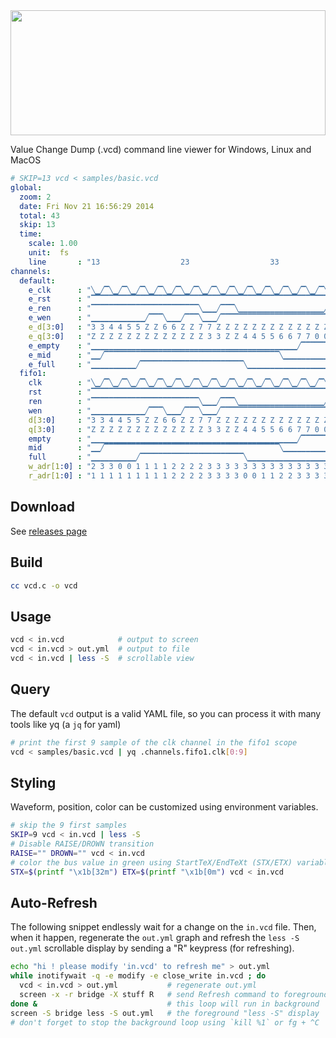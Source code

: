 <img src=https://svgur.com/i/bp1.svg width=100% height=200>

Value Change Dump (.vcd) command line viewer for Windows, Linux and MacOS

```yml
# SKIP=13 vcd < samples/basic.vcd
global:
  zoom: 2
  date: Fri Nov 21 16:56:29 2014
  total: 43
  skip: 13
  time:
    scale: 1.00
    unit:  fs
    line       : "13                  23                  33                  "
channels:
  default:
    e_clk      : "╲▁╱▔╲▁╱▔╲▁╱▔╲▁╱▔╲▁╱▔╲▁╱▔╲▁╱▔╲▁╱▔╲▁╱▔╲▁╱▔╲▁╱▔╲▁╱▔╲▁╱▔╲▁╱▔╲▁╱▔"
    e_rst      : "▔▔▔▔▔▔▔▔▔▔▔▔▔▔▔▔▔▔▔▔▔▔▔▔▔▔▔▔▔▔▔▔▔▔▔▔▔▔▔▔▔▔▔▔▔▔▔▔▔▔▔▔▔▔▔▔▔▔▔▔"
    e_ren      : "▔▔▔▔▔▔▔▔▔▔▔▔▔▔▔▔▔▔▔▔▔▔▔▔╲▁▁▁╱▔▔▔╲▁▁▁▁▁▁▁▁▁▁▁▁▁▁▁▁▁▁▁╱▔▔▔▔▔▔▔"
    e_wen      : "▁▁▁▁▁▁▁▁▁▁▁▁╱▔▔▔╲▁▁▁╱▔▔▔╲▁▁▁╱▔▔▔▔▔▔▔▔▔▔▔▔▔▔▔▔▔▔▔▔▔▔▔▔▔▔▔▔▔▔▔"
    e_d[3:0]   : "3 3 4 4 5 5 Z Z 6 6 Z Z 7 7 Z Z Z Z Z Z Z Z Z Z Z Z Z Z Z Z "
    e_q[3:0]   : "Z Z Z Z Z Z Z Z Z Z Z Z Z 3 3 Z Z 4 4 5 5 6 6 7 7 0 0 Z Z Z "
    e_empty    : "▁▁▁▁▁▁▁▁▁▁▁▁▁▁▁▁▁▁▁▁▁▁▁▁▁▁▁▁▁▁▁▁▁▁▁▁▁▁▁▁▁▁▁▁▁▁╱▔▔▔▔▔▔▔▔▔▔▔▔▔"
    e_mid      : "▁▁╱▔▔▔▔▔▔▔▔▔▔▔▔▔▔▔▔▔▔▔▔▔▔▔▔▔▔▔▔▔▔▔▔▔▔▔▔▔▔▔╲▁▁▁▁▁▁▁▁▁▁▁▁▁▁▁▁▁"
    e_full     : "▁▁▁▁▁▁▁▁▁▁╱▔▔▔▔▔▔▔▔▔▔▔▔▔▔▔▔▔▔▔▔▔▔▔╲▁▁▁▁▁▁▁▁▁▁▁▁▁▁▁▁▁▁▁▁▁▁▁▁▁"
  fifo1:
    clk        : "╲▁╱▔╲▁╱▔╲▁╱▔╲▁╱▔╲▁╱▔╲▁╱▔╲▁╱▔╲▁╱▔╲▁╱▔╲▁╱▔╲▁╱▔╲▁╱▔╲▁╱▔╲▁╱▔╲▁╱▔"
    rst        : "▔▔▔▔▔▔▔▔▔▔▔▔▔▔▔▔▔▔▔▔▔▔▔▔▔▔▔▔▔▔▔▔▔▔▔▔▔▔▔▔▔▔▔▔▔▔▔▔▔▔▔▔▔▔▔▔▔▔▔▔"
    ren        : "▔▔▔▔▔▔▔▔▔▔▔▔▔▔▔▔▔▔▔▔▔▔▔▔╲▁▁▁╱▔▔▔╲▁▁▁▁▁▁▁▁▁▁▁▁▁▁▁▁▁▁▁╱▔▔▔▔▔▔▔"
    wen        : "▁▁▁▁▁▁▁▁▁▁▁▁╱▔▔▔╲▁▁▁╱▔▔▔╲▁▁▁╱▔▔▔▔▔▔▔▔▔▔▔▔▔▔▔▔▔▔▔▔▔▔▔▔▔▔▔▔▔▔▔"
    d[3:0]     : "3 3 4 4 5 5 Z Z 6 6 Z Z 7 7 Z Z Z Z Z Z Z Z Z Z Z Z Z Z Z Z "
    q[3:0]     : "Z Z Z Z Z Z Z Z Z Z Z Z Z 3 3 Z Z 4 4 5 5 6 6 7 7 0 0 Z Z Z "
    empty      : "▁▁▁▁▁▁▁▁▁▁▁▁▁▁▁▁▁▁▁▁▁▁▁▁▁▁▁▁▁▁▁▁▁▁▁▁▁▁▁▁▁▁▁▁▁▁╱▔▔▔▔▔▔▔▔▔▔▔▔▔"
    mid        : "▁▁╱▔▔▔▔▔▔▔▔▔▔▔▔▔▔▔▔▔▔▔▔▔▔▔▔▔▔▔▔▔▔▔▔▔▔▔▔▔▔▔╲▁▁▁▁▁▁▁▁▁▁▁▁▁▁▁▁▁"
    full       : "▁▁▁▁▁▁▁▁▁▁╱▔▔▔▔▔▔▔▔▔▔▔▔▔▔▔▔▔▔▔▔▔▔▔╲▁▁▁▁▁▁▁▁▁▁▁▁▁▁▁▁▁▁▁▁▁▁▁▁▁"
    w_adr[1:0] : "2 3 3 0 0 1 1 1 1 2 2 2 2 3 3 3 3 3 3 3 3 3 3 3 3 3 3 3 3 3 "
    r_adr[1:0] : "1 1 1 1 1 1 1 1 1 2 2 2 2 3 3 3 3 0 0 1 1 2 2 3 3 3 3 3 3 3 "
```

## Download

See [releases page](../../releases)

## Build

```bash
cc vcd.c -o vcd
```

## Usage

```bash
vcd < in.vcd            # output to screen
vcd < in.vcd > out.yml  # output to file
vcd < in.vcd | less -S  # scrollable view
```

## Query

The default `vcd` output is a valid YAML file, so you can process it with many tools like yq (a `jq` for yaml)

```bash
# print the first 9 sample of the clk channel in the fifo1 scope
vcd < samples/basic.vcd | yq .channels.fifo1.clk[0:9]
```

## Styling

Waveform, position, color can be customized using environment variables.

```bash
# skip the 9 first samples
SKIP=9 vcd < in.vcd | less -S
# Disable RAISE/DROWN transition
RAISE="" DROWN="" vcd < in.vcd
# color the bus value in green using StartTeX/EndTeXt (STX/ETX) variables
STX=$(printf "\x1b[32m") ETX=$(printf "\x1b[0m") vcd < in.vcd
```

## Auto-Refresh

The following snippet endlessly wait for a change on the `in.vcd` file.
Then, when it happen, regenerate the `out.yml` graph and refresh the `less -S out.yml` scrollable display by sending a "R" keypress (for refreshing).

```bash
echo "hi ! please modify 'in.vcd' to refresh me" > out.yml
while inotifywait -q -e modify -e close_write in.vcd ; do
  vcd < in.vcd > out.yml           # regenerate out.yml
  screen -x -r bridge -X stuff R   # send Refresh command to foreground less -S
done &                             # this loop will run in background
screen -S bridge less -S out.yml   # the foreground "less -S" display
# don't forget to stop the background loop using `kill %1` or fg + ^C
```
